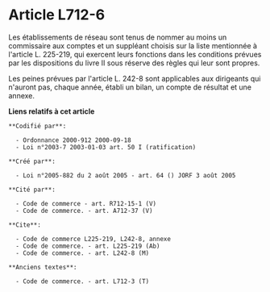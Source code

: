 # Article L712-6

Les établissements de réseau sont tenus de nommer au moins un commissaire aux comptes et un suppléant choisis sur la liste
mentionnée à l'article L. 225-219, qui exercent leurs fonctions dans les conditions prévues par les dispositions du livre II
sous réserve des règles qui leur sont propres.

Les peines prévues par l'article L. 242-8 sont applicables aux dirigeants qui n'auront pas, chaque année, établi un bilan, un
compte de résultat et une annexe.

**Liens relatifs à cet article**

	**Codifié par**:

	  - Ordonnance 2000-912 2000-09-18
	  - Loi n°2003-7 2003-01-03 art. 50 I (ratification)

	**Créé par**:

	  - Loi n°2005-882 du 2 août 2005 - art. 64 () JORF 3 août 2005

	**Cité par**:

	  - Code de commerce - art. R712-15-1 (V)
	  - Code de commerce. - art. A712-37 (V)

	**Cite**:

	  - Code de commerce L225-219, L242-8, annexe
	  - Code de commerce. - art. L225-219 (Ab)
	  - Code de commerce. - art. L242-8 (M)

	**Anciens textes**:

	  - Code de commerce. - art. L712-3 (T)
